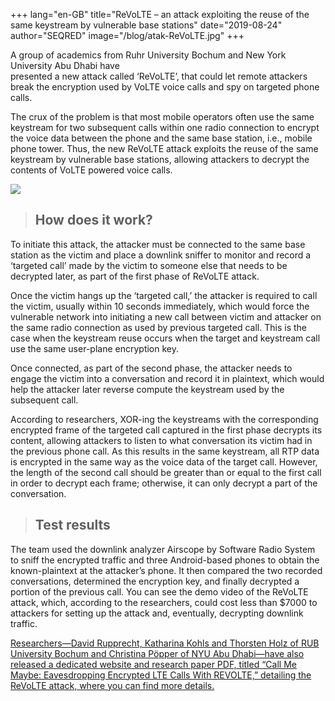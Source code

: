 +++
lang="en-GB"
title="ReVoLTE – an attack exploiting the reuse of the same keystream by vulnerable base stations"
date="2019-08-24"
author="SEQRED"
image="/blog/atak-ReVoLTE.jpg"
+++

A group of academics from Ruhr University Bochum and New York University Abu Dhabi have  
presented a new attack called ‘ReVoLTE’, that could let remote attackers break the encryption used by VoLTE voice calls and spy on targeted phone calls.

The crux of the problem is that most mobile operators often use the same keystream for two subsequent calls within one radio connection to encrypt the voice data between the phone and the same base station, i.e., mobile phone tower. Thus, the new ReVoLTE attack exploits the reuse of the same keystream by vulnerable base stations, allowing attackers to decrypt the contents of VoLTE powered voice calls.

![](/blog/atak-ReVoLTE.jpg)

> How does it work?
> -----------------

To initiate this attack, the attacker must be connected to the same base station as the victim and place a downlink sniffer to monitor and record a ‘targeted call’ made by the victim to someone else that needs to be decrypted later, as part of the first phase of ReVoLTE attack.

Once the victim hangs up the ‘targeted call,’ the attacker is required to call the victim, usually within 10 seconds immediately, which would force the vulnerable network into initiating a new call between victim and attacker on the same radio connection as used by previous targeted call. This is the case when the keystream reuse occurs when the target and keystream call use the same user-plane encryption key.

Once connected, as part of the second phase, the attacker needs to engage the victim into a conversation and record it in plaintext, which would help the attacker later reverse compute the keystream used by the subsequent call.

According to researchers, XOR-ing the keystreams with the corresponding encrypted frame of the targeted call captured in the first phase decrypts its content, allowing attackers to listen to what conversation its victim had in the previous phone call. As this results in the same keystream, all RTP data is encrypted in the same way as the voice data of the target call. However, the length of the second call should be greater than or equal to the first call in order to decrypt each frame; otherwise, it can only decrypt a part of the conversation.

> Test results
> ------------

The team used the downlink analyzer Airscope by Software Radio System to sniff the encrypted traffic and three Android-based phones to obtain the known-plaintext at the attacker’s phone. It then compared the two recorded conversations, determined the encryption key, and finally decrypted a portion of the previous call. You can see the demo video of the ReVoLTE attack, which, according to the researchers, could cost less than $7000 to attackers for setting up the attack and, eventually, decrypting downlink traffic.

[Researchers—David Rupprecht, Katharina Kohls and Thorsten Holz of RUB University Bochum and Christina Pöpper of NYU Abu Dhabi—have also released a dedicated website and research paper PDF, titled “Call Me Maybe: Eavesdropping Encrypted LTE Calls With REVOLTE,” detailing the ReVoLTE attack, where you can find more details.](https://thehackernews.com/2020/08/a-team-of-academic-researcherswho.html)
